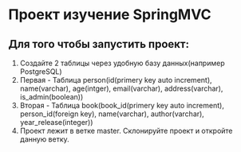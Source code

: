 # Проект изучение SpringMVC
## Для того чтобы запустить проект:
1. Создайте 2 таблицы через удобную базу данных(например PostgreSQL)
2. Первая - Таблица person(id(primery key auto increment), name(varchar), age(intger), email(varchar), address(varchar), is_admin(boolean))
3. Вторая - Таблица book(book_id(primery key auto increment), person_id(foreign key), name(varchar), author(varchar), year_release(integer))
4. Проект лежит в ветке master. Склонируйте проект и откройте данную ветку.

